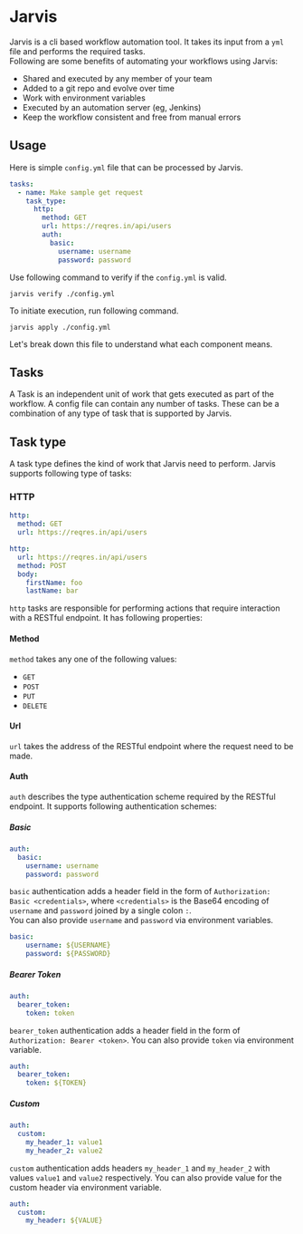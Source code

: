 # Jarvis

Jarvis is a cli based workflow automation tool. It takes its input from a `yml` 
file and performs the required tasks.  
Following are some benefits of automating your workflows using Jarvis:
- Shared and executed by any member of your team
- Added to a git repo and evolve over time
- Work with environment variables
- Executed by an automation server (eg, Jenkins)
- Keep the workflow consistent and free from manual errors

## Usage
Here is simple `config.yml` file that can be processed by Jarvis.
```yaml
tasks:
  - name: Make sample get request
    task_type:
      http:
        method: GET
        url: https://reqres.in/api/users
        auth:
          basic:
            username: username
            password: password
```
Use following command to verify if the `config.yml` is valid.
```shell
jarvis verify ./config.yml
```
To initiate execution, run following command.
```shell
jarvis apply ./config.yml
```
Let's break down this file to understand what each component means.
## Tasks
A Task is an independent unit of work that gets executed as part of the workflow.
A config file can contain any number of tasks. These can be a combination
of any type of task that is supported by Jarvis.
## Task type
A task type defines the kind of work that Jarvis need to perform. Jarvis supports
following type of tasks:
### HTTP
```yaml
http:
  method: GET
  url: https://reqres.in/api/users
```
```yaml
http:
  url: https://reqres.in/api/users
  method: POST
  body:
    firstName: foo
    lastName: bar
```
`http` tasks are responsible for performing actions that require interaction with 
a RESTful endpoint. It has following properties:
#### Method
`method` takes any one of the following values:
- `GET`
- `POST`
- `PUT`
- `DELETE`
#### Url
`url` takes the address of the RESTful endpoint where the request need to be made.
#### Auth
`auth` describes the type authentication scheme required by the RESTful endpoint. It
supports following authentication schemes:
##### Basic
```yaml
auth:
  basic:
    username: username
    password: password
```
`basic` authentication adds a header field in the form of 
`Authorization: Basic <credentials>`, where `<credentials>` is the Base64 encoding of 
`username` and `password` joined by a single colon `:`.  
You can also provide `username` and `password` via environment variables.
```yaml
basic:
    username: ${USERNAME}
    password: ${PASSWORD}
```
##### Bearer Token
```yaml
auth:
  bearer_token:
    token: token
```
`bearer_token` authentication adds a header field in the form of 
`Authorization: Bearer <token>`.
You can also provide `token` via environment variable.
```yaml
auth:
  bearer_token:
    token: ${TOKEN}
```
##### Custom
```yaml
auth:
  custom:
    my_header_1: value1
    my_header_2: value2
```
`custom` authentication adds headers `my_header_1` and `my_header_2` with values 
`value1` and `value2` respectively.
You can also provide value for the custom header via environment variable.
```yaml
auth:
  custom:
    my_header: ${VALUE}
```